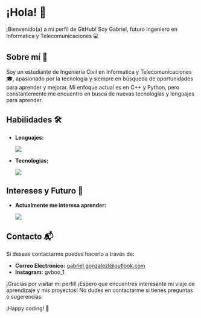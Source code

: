 # ¡Hola! 👋

¡Bienvenido(a) a mi perfil de GitHub! Soy Gabriel, futuro Ingeniero en Informatica y Telecomunicaciones 💻

## Sobre mí 🌱

Soy un estudiante de Ingenieria Civil en Informatica y Telecomunicaciones🎓, apasionado por la tecnología y siempre en búsqueda de oportunidades para aprender y mejorar. Mi enfoque actual es en C++ y Python, pero constantemente me encuentro en busca de nuevas tecnologías y lenguajes para aprender.

## Habilidades 🛠️

- **Lenguajes:**

  <a href="https://skillicons.dev">
    <img src="https://skillicons.dev/icons?i=cpp,java,python"/>
  </a>
  
- **Tecnologias:**
  
  <a href="https://skillicons.dev">
    <img src="https://skillicons.dev/icons?i=linux,vscode,obs"/>
  </a>

## Intereses y Futuro 🚀

- **Actualmente me interesa aprender:**
  
  <a href="https://skillicons.dev">
    <img src="https://skillicons.dev/icons?i=c,cs"/>
  </a>


## Contacto 📬

Si deseas contactarme puedes hacerlo a través de:

- **Correo Electrónico:** gabriel.gonzalezl@outlook.com
- **Instagram:** gvboo_1

¡Gracias por visitar mi perfil! ¡Espero que encuentres interesante mi viaje de aprendizaje y mis proyectos! No dudes en contactarme si tienes preguntas o sugerencias.

¡Happy coding! 🚀
